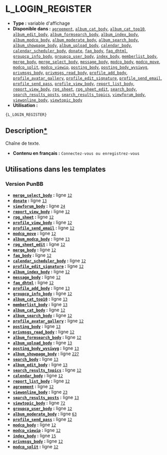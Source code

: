 # L_LOGIN_REGISTER
* __Type :__ variable d'affichage
* __Disponible dans :__ [`agreement`](../tpl/var/agreement.md#readme), [`album_cat_body`](../tpl/var/album_cat_body.md#readme), [`album_cat_top10`](../tpl/var/album_cat_top10.md#readme), [`album_edit_body`](../tpl/var/album_edit_body.md#readme), [`album_formsearch_body`](../tpl/var/album_formsearch_body.md#readme), [`album_index_body`](../tpl/var/album_index_body.md#readme), [`album_modcp_body`](../tpl/var/album_modcp_body.md#readme), [`album_moderate_body`](../tpl/var/album_moderate_body.md#readme), [`album_search_body`](../tpl/var/album_search_body.md#readme), [`album_showpage_body`](../tpl/var/album_showpage_body.md#readme), [`album_upload_body`](../tpl/var/album_upload_body.md#readme), [`calendar_body`](../tpl/var/calendar_body.md#readme), [`calendar_scheduler_body`](../tpl/var/calendar_scheduler_body.md#readme), [`donate`](../tpl/var/donate.md#readme), [`faq_body`](../tpl/var/faq_body.md#readme), [`faq_dhtml`](../tpl/var/faq_dhtml.md#readme), [`groupcp_info_body`](../tpl/var/groupcp_info_body.md#readme), [`groupcp_user_body`](../tpl/var/groupcp_user_body.md#readme), [`index_body`](../tpl/var/index_body.md#readme), [`memberlist_body`](../tpl/var/memberlist_body.md#readme), [`merge_body`](../tpl/var/merge_body.md#readme), [`merge_select_body`](../tpl/var/merge_select_body.md#readme), [`message_body`](../tpl/var/message_body.md#readme), [`modcp_body`](../tpl/var/modcp_body.md#readme), [`modcp_move`](../tpl/var/modcp_move.md#readme), [`modcp_split`](../tpl/var/modcp_split.md#readme), [`modcp_viewip`](../tpl/var/modcp_viewip.md#readme), [`posting_body`](../tpl/var/posting_body.md#readme), [`posting_body_wysiwyg`](../tpl/var/posting_body_wysiwyg.md#readme), [`privmsgs_body`](../tpl/var/privmsgs_body.md#readme), [`privmsgs_read_body`](../tpl/var/privmsgs_read_body.md#readme), [`profile_add_body`](../tpl/var/profile_add_body.md#readme), [`profile_avatar_gallery`](../tpl/var/profile_avatar_gallery.md#readme), [`profile_edit_signature`](../tpl/var/profile_edit_signature.md#readme), [`profile_send_email`](../tpl/var/profile_send_email.md#readme), [`profile_send_pass`](../tpl/var/profile_send_pass.md#readme), [`profile_view_body`](../tpl/var/profile_view_body.md#readme), [`report_list_body`](../tpl/var/report_list_body.md#readme), [`report_view_body`](../tpl/var/report_view_body.md#readme), [`rpg_sheet`](../tpl/var/rpg_sheet.md#readme), [`rpg_sheet_edit`](../tpl/var/rpg_sheet_edit.md#readme), [`search_body`](../tpl/var/search_body.md#readme), [`search_results_posts`](../tpl/var/search_results_posts.md#readme), [`search_results_topics`](../tpl/var/search_results_topics.md#readme), [`viewforum_body`](../tpl/var/viewforum_body.md#readme), [`viewonline_body`](../tpl/var/viewonline_body.md#readme), [`viewtopic_body`](../tpl/var/viewtopic_body.md#readme)
* __Utilisation :__

```html
{L_LOGIN_REGISTER}
```

## Description[*](https://fa-tvars.appspot.com/var/L_LOGIN_REGISTER)
Chaîne de texte.

* __Contenu en français :__ `Connectez-vous ou enregistrez-vous`

## Utilisations dans les templates

### Version PunBB
* __[`merge_select_body`](../tpl/var/merge_select_body.md#readme) :__ ligne [`12`](../tpl/src/punbb/merge_select_body.tpl#L12)
* __[`donate`](../tpl/var/donate.md#readme) :__ ligne [`13`](../tpl/src/punbb/donate.tpl#L13)
* __[`viewforum_body`](../tpl/var/viewforum_body.md#readme) :__ ligne [`24`](../tpl/src/punbb/viewforum_body.tpl#L24)
* __[`report_view_body`](../tpl/var/report_view_body.md#readme) :__ ligne [`12`](../tpl/src/punbb/report_view_body.tpl#L12)
* __[`rpg_sheet`](../tpl/var/rpg_sheet.md#readme) :__ ligne [`12`](../tpl/src/punbb/rpg_sheet.tpl#L12)
* __[`profile_view_body`](../tpl/var/profile_view_body.md#readme) :__ ligne [`12`](../tpl/src/punbb/profile_view_body.tpl#L12)
* __[`profile_send_email`](../tpl/var/profile_send_email.md#readme) :__ ligne [`12`](../tpl/src/punbb/profile_send_email.tpl#L12)
* __[`modcp_move`](../tpl/var/modcp_move.md#readme) :__ ligne [`12`](../tpl/src/punbb/modcp_move.tpl#L12)
* __[`album_modcp_body`](../tpl/var/album_modcp_body.md#readme) :__ ligne [`13`](../tpl/src/punbb/album_modcp_body.tpl#L13)
* __[`rpg_sheet_edit`](../tpl/var/rpg_sheet_edit.md#readme) :__ ligne [`12`](../tpl/src/punbb/rpg_sheet_edit.tpl#L12)
* __[`merge_body`](../tpl/var/merge_body.md#readme) :__ ligne [`12`](../tpl/src/punbb/merge_body.tpl#L12)
* __[`faq_body`](../tpl/var/faq_body.md#readme) :__ ligne [`12`](../tpl/src/punbb/faq_body.tpl#L12)
* __[`calendar_scheduler_body`](../tpl/var/calendar_scheduler_body.md#readme) :__ ligne [`12`](../tpl/src/punbb/calendar_scheduler_body.tpl#L12)
* __[`profile_edit_signature`](../tpl/var/profile_edit_signature.md#readme) :__ ligne [`12`](../tpl/src/punbb/profile_edit_signature.tpl#L12)
* __[`album_index_body`](../tpl/var/album_index_body.md#readme) :__ ligne [`12`](../tpl/src/punbb/album_index_body.tpl#L12)
* __[`message_body`](../tpl/var/message_body.md#readme) :__ ligne [`12`](../tpl/src/punbb/message_body.tpl#L12)
* __[`faq_dhtml`](../tpl/var/faq_dhtml.md#readme) :__ ligne [`12`](../tpl/src/punbb/faq_dhtml.tpl#L12)
* __[`profile_add_body`](../tpl/var/profile_add_body.md#readme) :__ ligne [`13`](../tpl/src/punbb/profile_add_body.tpl#L13)
* __[`groupcp_info_body`](../tpl/var/groupcp_info_body.md#readme) :__ ligne [`12`](../tpl/src/punbb/groupcp_info_body.tpl#L12)
* __[`album_cat_top10`](../tpl/var/album_cat_top10.md#readme) :__ ligne [`13`](../tpl/src/punbb/album_cat_top10.tpl#L13)
* __[`memberlist_body`](../tpl/var/memberlist_body.md#readme) :__ ligne [`13`](../tpl/src/punbb/memberlist_body.tpl#L13)
* __[`album_cat_body`](../tpl/var/album_cat_body.md#readme) :__ ligne [`12`](../tpl/src/punbb/album_cat_body.tpl#L12)
* __[`album_search_body`](../tpl/var/album_search_body.md#readme) :__ ligne [`12`](../tpl/src/punbb/album_search_body.tpl#L12)
* __[`profile_avatar_gallery`](../tpl/var/profile_avatar_gallery.md#readme) :__ ligne [`12`](../tpl/src/punbb/profile_avatar_gallery.tpl#L12)
* __[`posting_body`](../tpl/var/posting_body.md#readme) :__ ligne [`13`](../tpl/src/punbb/posting_body.tpl#L13)
* __[`privmsgs_read_body`](../tpl/var/privmsgs_read_body.md#readme) :__ ligne [`12`](../tpl/src/punbb/privmsgs_read_body.tpl#L12)
* __[`album_formsearch_body`](../tpl/var/album_formsearch_body.md#readme) :__ ligne [`12`](../tpl/src/punbb/album_formsearch_body.tpl#L12)
* __[`album_upload_body`](../tpl/var/album_upload_body.md#readme) :__ ligne [`13`](../tpl/src/punbb/album_upload_body.tpl#L13)
* __[`posting_body_wysiwyg`](../tpl/var/posting_body_wysiwyg.md#readme) :__ ligne [`13`](../tpl/src/punbb/posting_body_wysiwyg.tpl#L13)
* __[`album_showpage_body`](../tpl/var/album_showpage_body.md#readme) :__ ligne [`227`](../tpl/src/punbb/album_showpage_body.tpl#L227)
* __[`search_body`](../tpl/var/search_body.md#readme) :__ ligne [`13`](../tpl/src/punbb/search_body.tpl#L13)
* __[`album_edit_body`](../tpl/var/album_edit_body.md#readme) :__ ligne [`13`](../tpl/src/punbb/album_edit_body.tpl#L13)
* __[`search_results_topics`](../tpl/var/search_results_topics.md#readme) :__ ligne [`12`](../tpl/src/punbb/search_results_topics.tpl#L12)
* __[`calendar_body`](../tpl/var/calendar_body.md#readme) :__ ligne [`12`](../tpl/src/punbb/calendar_body.tpl#L12)
* __[`report_list_body`](../tpl/var/report_list_body.md#readme) :__ ligne [`12`](../tpl/src/punbb/report_list_body.tpl#L12)
* __[`agreement`](../tpl/var/agreement.md#readme) :__ ligne [`12`](../tpl/src/punbb/agreement.tpl#L12)
* __[`viewonline_body`](../tpl/var/viewonline_body.md#readme) :__ ligne [`23`](../tpl/src/punbb/viewonline_body.tpl#L23)
* __[`search_results_posts`](../tpl/var/search_results_posts.md#readme) :__ ligne [`13`](../tpl/src/punbb/search_results_posts.tpl#L13)
* __[`viewtopic_body`](../tpl/var/viewtopic_body.md#readme) :__ ligne [`72`](../tpl/src/punbb/viewtopic_body.tpl#L72)
* __[`groupcp_user_body`](../tpl/var/groupcp_user_body.md#readme) :__ ligne [`12`](../tpl/src/punbb/groupcp_user_body.tpl#L12)
* __[`album_moderate_body`](../tpl/var/album_moderate_body.md#readme) :__ ligne [`63`](../tpl/src/punbb/album_moderate_body.tpl#L63)
* __[`profile_send_pass`](../tpl/var/profile_send_pass.md#readme) :__ ligne [`12`](../tpl/src/punbb/profile_send_pass.tpl#L12)
* __[`modcp_body`](../tpl/var/modcp_body.md#readme) :__ ligne [`12`](../tpl/src/punbb/modcp_body.tpl#L12)
* __[`modcp_viewip`](../tpl/var/modcp_viewip.md#readme) :__ ligne [`12`](../tpl/src/punbb/modcp_viewip.tpl#L12)
* __[`index_body`](../tpl/var/index_body.md#readme) :__ ligne [`15`](../tpl/src/punbb/index_body.tpl#L15)
* __[`privmsgs_body`](../tpl/var/privmsgs_body.md#readme) :__ ligne [`12`](../tpl/src/punbb/privmsgs_body.tpl#L12)
* __[`modcp_split`](../tpl/var/modcp_split.md#readme) :__ ligne [`12`](../tpl/src/punbb/modcp_split.tpl#L12)